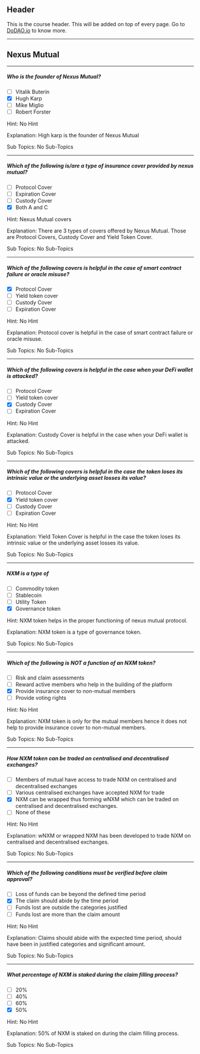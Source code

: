 ## Header
This is the course header. This will be added on top of every page. Go to [DoDAO.io](https://www.dodao.io) to know more.

 ---
 
 ## Nexus Mutual
 
 
---

##### Who is the founder of Nexus Mutual?  

- [ ]  Vitalik Buterin
- [x]  Hugh Karp
- [ ]  Mike Miglio
- [ ]  Robert Forster
  
Hint: No Hint
         
Explanation: High karp is the founder of Nexus Mutual

Sub Topics: No Sub-Topics
 

---

##### Which of the following is/are a type of insurance cover provided by nexus mutual?  

- [ ]  Protocol Cover
- [ ]  Expiration Cover
- [ ]  Custody Cover
- [x]  Both A and C
  
Hint: Nexus Mutual covers
         
Explanation: There are 3 types of covers offered by Nexus Mutual. Those are Protocol Covers, Custody Cover and Yield Token Cover.

Sub Topics: No Sub-Topics
 

---

##### Which of the following covers is helpful in the case of smart contract failure or oracle misuse?  

- [x]  Protocol Cover
- [ ]  Yield token cover
- [ ]  Custody Cover
- [ ]  Expiration Cover
  
Hint: No Hint
         
Explanation: Protocol cover is helpful in the case of smart contract failure or oracle misuse.

Sub Topics: No Sub-Topics
 

---

##### Which of the following covers is helpful in the case when your DeFi wallet is attacked?  

- [ ]  Protocol Cover
- [ ]  Yield token cover
- [x]  Custody Cover
- [ ]  Expiration Cover
  
Hint: No Hint
         
Explanation: Custody Cover is helpful in the case when your DeFi wallet is attacked.

Sub Topics: No Sub-Topics
 

---

##### Which of the following covers is helpful in the case the token loses its intrinsic value or the underlying asset losses its value?  

- [ ]  Protocol Cover
- [x]  Yield token cover
- [ ]  Custody Cover
- [ ]  Expiration Cover
  
Hint: No Hint
         
Explanation: Yield Token Cover is helpful in the case the token loses its intrinsic value or the underlying asset losses its value.

Sub Topics: No Sub-Topics
 

---

##### NXM is a type of  

- [ ]  Commodity token
- [ ]  Stablecoin
- [ ]  Utility Token
- [x]  Governance token
  
Hint: NXM token helps in the proper functioning of nexus mutual protocol.
         
Explanation: NXM token is a type of governance token.

Sub Topics: No Sub-Topics
 

---

##### Which of the following is NOT a function of an NXM token?  

- [ ]  Risk and claim assessments
- [ ]  Reward active members who help in the building of the platform
- [x]  Provide insurance cover to non-mutual members
- [ ]  Provide voting rights
  
Hint: No Hint
         
Explanation: NXM token is only for the mutual members hence it does not help to provide insurance cover to non-mutual members.

Sub Topics: No Sub-Topics
 

---

##### How NXM token can be traded on centralised and decentralised exchanges?  

- [ ]  Members of mutual have access to trade NXM on centralised and decentralised exchanges
- [ ]  Various centralised exchanges have accepted NXM for trade
- [x]  NXM can be wrapped thus forming wNXM which can be traded on centralised and decentralised exchanges.
- [ ]  None of these
  
Hint: No Hint
         
Explanation: wNXM or wrapped NXM has been developed to trade NXM on centralised and decentralised exchanges.

Sub Topics: No Sub-Topics
 

---

##### Which of the following conditions must be verified before claim approval?  

- [ ]  Loss of funds can be beyond the defined time period
- [x]  The claim should abide by the time period
- [ ]  Funds lost are outside the categories justified
- [ ]  Funds lost are more than the claim amount
  
Hint: No Hint
         
Explanation: Claims should abide with the expected time period, should have been in justified categories and significant amount.

Sub Topics: No Sub-Topics
 

---

##### What percentage of NXM is staked during the claim filling process?  

- [ ]  20%
- [ ]  40%
- [ ]  60%
- [x]  50%
  
Hint: No Hint
         
Explanation: 50% of NXM is staked on during the claim filling process.

Sub Topics: No Sub-Topics
 
